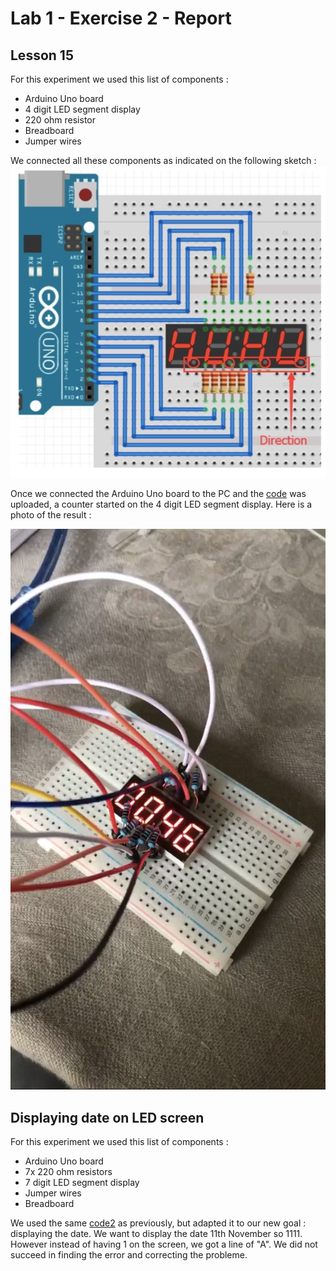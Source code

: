 # Lab 1 - Exercise 2 - Report

## Lesson 15
For this experiment we used this list of components :
- Arduino Uno board
- 4 digit LED segment display
- 220 ohm resistor
- Breadboard 
- Jumper wires

We connected all these components as indicated on the following sketch : 
![](Lesson15_Sketch.png?raw=true)

Once we connected the Arduino Uno board to the PC and the [code](code.ino) was uploaded, a counter started on the 4 digit LED segment display. Here is a photo of the result :

![](Lesson15_result.png?raw=true)


## Displaying date on LED screen

For this experiment we used this list of components :
- Arduino Uno board
- 7x 220 ohm resistors
- 7 digit LED segment display
- Jumper wires
- Breadboard

We used the same [code2](code2.ino) as previously, but adapted it to our new goal : displaying the date.
We want to display the date 11th November so 1111. However instead of having 1 on the screen, we got a line of "A".
We did not succeed in finding the error and correcting the probleme.
